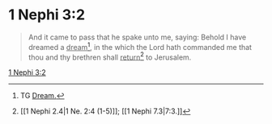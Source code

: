 # 1 Nephi 3:2

> And it came to pass that he spake unto me, saying: Behold I have dreamed a <u>dream</u>[^a], in the which the Lord hath commanded me that thou and thy brethren shall <u>return</u>[^b] to Jerusalem.

[1 Nephi 3:2](https://www.churchofjesuschrist.org/study/scriptures/bofm/1-ne/3?lang=eng&id=p2#p2)


[^a]: TG [Dream.](https://www.churchofjesuschrist.org/study/scriptures/tg/dream?lang=eng)
[^b]: [[1 Nephi 2.4|1 Ne. 2:4 (1-5)]]; [[1 Nephi 7.3|7:3.]]
